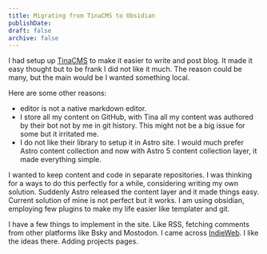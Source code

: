 ```yaml
---
title: Migrating from TinaCMS to Obsidian
publishDate: 
draft: false
archive: false
---
```


I had setup up [TinaCMS](2024-07-integrating-cms-to-my-blog) to make it easier to write and post blog. It made it easy thought but to be frank I did not like it much. The reason could be many, but the main would be I wanted something local. 

Here are some other reasons:
- editor is not a native markdown editor.
- I store all my content on GitHub, with Tina all my content was authored by their bot not by me in git history. This might not be a big issue for some but it irritated me.
- I do not like their library to setup it in Astro site. I would much prefer Astro content collection and now with Astro 5 content collection layer, it made everything simple.

I wanted to keep content and code in separate repositories. I was thinking for a ways to do this perfectly for a while, considering writing my own solution. Suddenly Astro released the content layer and it made things easy. Current solution of mine is not perfect but it works. I am using obsidian, employing few plugins to make my life easier like templater and git. 


I have a few things to implement in the site. Like RSS, fetching comments from other platforms like Bsky and Mostodon. I came across [IndieWeb](https://indieweb.org/). I like the ideas there. Adding projects pages.
